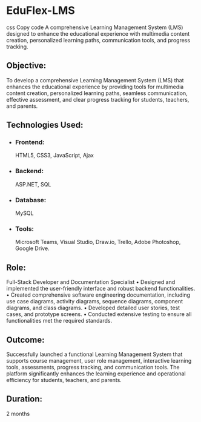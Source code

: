 <h1>EduFlex-LMS</h1>
css Copy code A comprehensive Learning Management System (LMS) designed to enhance the educational experience with multimedia content creation, personalized learning paths, communication tools, and progress tracking.

<h2>Objective:</h2>To develop a comprehensive Learning Management System (LMS) that enhances the educational experience by providing tools for multimedia content creation, personalized learning paths, seamless communication, effective assessment, and clear progress tracking for students, teachers, and parents.

<h2>Technologies Used:</h2>
<ul>
  <li><h3>Frontend:</h3> HTML5, CSS3, JavaScript, Ajax</li>
  <li><h3>Backend:</h3> ASP.NET, SQL</li>
  <li><h3>Database:</h3> MySQL</li>
  <li><h3>Tools:</h3> Microsoft Teams, Visual Studio, Draw.io, Trello, Adobe Photoshop, Google Drive.</li>
</ul>



<h2>Role:</h2> 
<ul>
  
</ul>Full-Stack Developer and Documentation Specialist
•	Designed and implemented the user-friendly interface and robust backend functionalities.
•	Created comprehensive software engineering documentation, including use case diagrams, activity diagrams, sequence diagrams, component diagrams, and class diagrams.
•	Developed detailed user stories, test cases, and prototype screens.
•	Conducted extensive testing to ensure all functionalities met the required standards.

<h2>Outcome:</h2> Successfully launched a functional Learning Management System that supports course management, user role management, interactive learning tools, assessments, progress tracking, and communication tools. The platform significantly enhances the learning experience and operational efficiency for students, teachers, and parents.

<h2>Duration:</h2> 2 months
